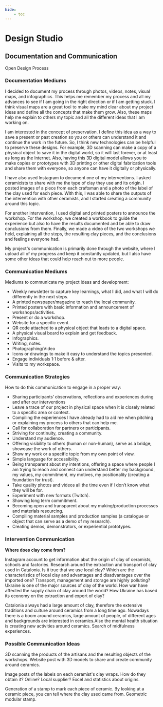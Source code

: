 ```yaml
---
hide:
    - toc
---
```


# Design Studio
## Documentation and Communication

Open Design Process

### Documentation Mediums

I decided to document my process through photos, videos, notes, visual maps, and infographics. This helps me remember my process and all my advances to see if I am going in the right direction or if I am getting stuck. I think visual maps are a great tool to make my mind clear about my project ideas and define all the concepts that make them grow. Also, these maps help me explain to others my topic and all the different ideas that I am working on.

I am interested in the concept of preservation. I define this idea as a way to save a present or past creation so you or others can understand it and continue the work in the future. So, I think new technologies can be helpful to preserve these designs. For example, 3D scanning can make a copy of a physical object to save it in the digital world, so it will last forever, or at least as long as the Internet. Also, having this 3D digital model allows you to make copies or prototypes with 3D printing or other digital fabrication tools and share them with everyone, so anyone can have it digitally or physically.

I have also used Instagram to document one of my interventions. I asked ceramicists to share with me the type of clay they use and its origin. I posted images of a piece from each craftsman and a photo of the label of the clay used for each piece. With this, I was able to share the outputs of the intervention with other ceramists, and I started creating a community around this topic.

For another intervention, I used digital and printed posters to announce the workshop. For the workshop, we created a workbook to guide the experience but also to have the results documented and be able to draw conclusions from them. Finally, we made a video of the two workshops we held, explaining all the steps, the resulting clay pieces, and the conclusions and feelings everyone had.

My project's communication is primarily done through the website, where I upload all of my progress and keep it constantly updated, but I also have some other ideas that could help reach out to more people.

### Communication Mediums

Mediums to communicate my project ideas and development:

-	Weekly newsletter to capture key learnings, what I did, and what I will do differently in the next steps.
-	A printed newspaper/magazine to reach the local community.
-	Printed posters with basic information and announcement of workshops/activities.
-	Present or do a workshop.
-	Website for a specific event.
-	QR code attached to a physical object that leads to a digital space.
-	A physical visual board to explain and get feedback.
-	Infographics.
-	Writing, notes.
-	Photographing/Video
-	Icons or drawings to make it easy to understand the topics presented.  
-	Engage individuals 1:1 before & after.
-	Visits to my workspace.

### Communication Strategies

How to do this communication to engage in a proper way:

-	Sharing participants’ observations, reflections and experiences during and after our interventions
-	Leave a trace of our project in physical space when it is closely related to a specific area or context.
-	Compiling the experiences I have already had to aid me when pitching or explaining my process to others that can help me.
-	Call for collaboration for partners or participants.
-	Striving for continuity, creating a community.
-	Understand my audience.
-	Offering visibility to others (human or non-human), serve as a bridge, showcase the work of others.
-	Show my work or a specific topic from my own point of view.
-	Simple language for accessibility.
-	Being transparent about my intentions, offering a space where people I am trying to reach and connect can understand better my background, my values, my commitment, my motives, my positionality (creating a foundation for trust).
-	Take quality photos and videos all the time even if I don’t know what they will be for.
-	Experiment with new formats (Twitch).
-	Showing long term commitment.
-	Becoming open and transparent about my making/production processes and materials resourcing.
-	Compiling material samples and production samples (a catalogue or object that can serve as a demo of my research).
-	Creating demos, demonstrators, or experiential prototypes.

### Intervention Communication

**Where does clay come from?**

Instagram account to get information abut the origin of clay of ceramists, schools and factories. Research around the extraction and transport of clay used in Catalonia.
Is it true that we use local clay? Which are the characteristics of local clay and advantages and disadvantages over the imported one? Transport, management and storage are highly polluting? Ukraine is one of the major sources of clay of the world. How war have affected the supply chain of clay around the world? How Ukraine has based its economy on the extraction and export of clay?

Catalonia always had a large amount of clay, therefore the extensive traditions and culture around ceramics from a long time ago. Nowadays there is a boom around ceramics, large amount of people, of different ages and backgrounds are interested in ceramics.Also the mental health situation is creating new activities around ceramics. Search of midfulness experiences.

### Possible Communication Ideas

3D scanning the products of the artisans and the resulting objects of the workshops.
Website post with 3D models to share and create community around ceramics.

Image posts of the labels on each ceramist's clay wraps. How do they obtain it? Online? Local supplier? Excel and statistics about origins.

Generation of a stamp to mark each piece of ceramic. By looking at a ceramic piece, you can tell where the clay used came from. Geometric modular stamp.
